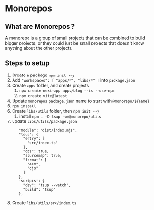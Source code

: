 # Monorepos

## What are Monorepos ?

A monorepo is a group of small projects that can be combined to build bigger projects, or they could just be small projects that doesn't know anything about the other projects.

## Steps to setup

1. Create a package `npm init --y`
2. Add `"workspaces": [ "apps/*", "libs/*" ]` into `package.json`
3. Create `apps` folder, and create projects
   1. `npx create-next-app apps/blog --ts --use-npm`
   2. `npm create vite@latest`
4. Update `monorepos` `package.json` name to start with `@monorepo/${name}`
5. `npm install`
6. Create `libs/utils` folder, then `npm init --y`
   1. install `npm i -D tsup -w=@monorepo/utils`
7. update `libs/utils/package.json`
   ```"main": "dist/index.js",
      "module": "dist/index.mjs",
      "tsup": {
        "entry": [
          "src/index.ts"
        ],
        "dts": true,
        "sourcemap": true,
        "format": [
          "esm",
          "cjs"
        ]
      },
      "scripts": {
        "dev": "tsup --watch",
        "build": "tsup"
      },
   ```
8. Create `libs/utils/src/index.ts`
